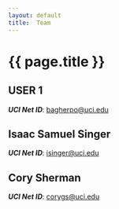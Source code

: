 ```yaml
---
layout: default
title:  Team
---
```


# {{ page.title }}


## USER 1
***UCI Net ID***: bagherpo@uci.edu

## Isaac Samuel Singer
***UCI Net ID***: isinger@uci.edu

## Cory Sherman
***UCI Net ID***: corygs@uci.edu
